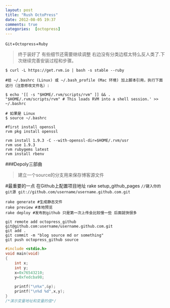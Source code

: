 ```yaml
---
layout: post
title: "Rush OctoPress"
date: 2012-08-05 19:37
comments: true
categories:  [octopress]
---
```


`Git`+`Octopress`+`Ruby`

>终于装好了 有些细节还需要继续调整 右边没有分类边框太特么反人类了.下次继续完善安装过程和步骤。
<!-- more -->

```
$ curl -L https://get.rvm.io | bash -s stable --ruby

#给 ~/.bashrc (Linux) 或 ~/.bash_profile (Mac 环境) 加上脚本引用，执行下面这行（注意修改文件名）:

$ echo '[[ -s "$HOME/.rvm/scripts/rvm" ]] && . "$HOME/.rvm/scripts/rvm" # This loads RVM into a shell session.' >> ~/.bashrc

# 如果是 Linux 
$ source ~/.bashrc

#first install openssl
rvm pkg install openssl

rvm install 1.9.3 -C --with-openssl-dir=$HOME/.rvm/usr
rvm use 1.9.3
rvm rubygems latest
rvm install rbenv
```

###Depoly三部曲
>建立一个source的分支用来保存博客源文件

#最重要的一点 在Github上配置项目地址
rake setup_github_pages
`//键入你的git源 git://github.com/username/username.github.com.git`

```
rake generate #生成静态文件
rake preview #本地预览
rake deploy #发布到github 只是第一次上传会比较慢一些 后面就快很多

git remote add octopress_github git@github.com:username/username.github.com.git
git add .
git commit -m "blog source md or something"
git push octopress_github source
```

``` c Address.c Source Code|测试一下贴代码功能 爽
#include <stdio.h>
void main(void)
{
    int x;
    int y;
    x=0x76543210;
    y=0xfedcba98;

    printf("\n%x",&y);
    printf("\n%d %d",x,y);
}
/*演示变量地址和变量的值*/
```

